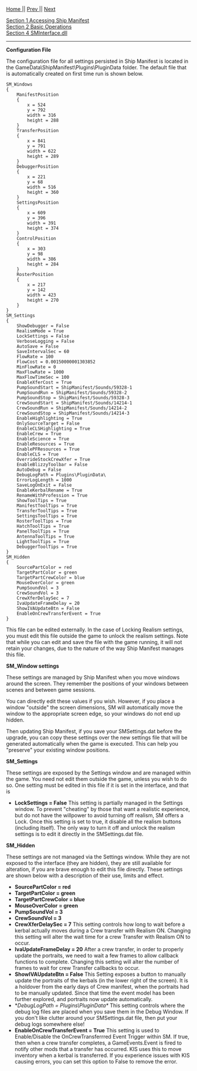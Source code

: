 [Home ](https://github.com/PapaJoesSoup/ShipManifest/wiki)|| [Prev ](https://github.com/PapaJoesSoup/ShipManifest/wiki/2.3-Resource-Transfers) || [Next](https://github.com/PapaJoesSoup/ShipManifest/wiki/4.0-SMInterface.dll)

[Section 1 Accessing Ship Manifest](https://github.com/PapaJoesSoup/ShipManifest/wiki/1.0-Accessing-Ship-Manifest)  
[Section 2 Basic Operations](https://github.com/PapaJoesSoup/ShipManifest/wiki/2.0---Basic-Operation)  
[Section 4 SMInterface.dll](https://github.com/PapaJoesSoup/ShipManifest/wiki/4.0-SMInterface.dll)  
***

**Configuration File**

The configuration file for all settings persisted in Ship Manifest is located in the GameData\ShipManifest\Plugins\PluginData folder.  The default file that is automatically created on first time run is shown below.

	SM_Windows
	{
		ManifestPosition
		{
			x = 524
			y = 792
			width = 316
			height = 288
		}
		TransferPosition
		{
			x = 841
			y = 791
			width = 622
			height = 289
		}
		DebuggerPosition
		{
			x = 221
			y = 68
			width = 516
			height = 360
		}
		SettingsPosition
		{
			x = 609
			y = 396
			width = 391
			height = 374
		}
		ControlPosition
		{
			x = 303
			y = 98
			width = 386
			height = 284
		}
		RosterPosition
		{
			x = 217
			y = 142
			width = 423
			height = 270
		}
	}
	SM_Settings
	{
		ShowDebugger = False
		RealismMode = True
		LockSettings = False
		VerboseLogging = False
		AutoSave = False
		SaveIntervalSec = 60
		FlowRate = 100
		FlowCost = 0.00150000001303852
		MinFlowRate = 0
		MaxFlowRate = 1000
		MaxFlowTimeSec = 100
		EnableXferCost = True
		PumpSoundStart = ShipManifest/Sounds/59328-1
		PumpSoundRun = ShipManifest/Sounds/59328-2
		PumpSoundStop = ShipManifest/Sounds/59328-3
		CrewSoundStart = ShipManifest/Sounds/14214-1
		CrewSoundRun = ShipManifest/Sounds/14214-2
		CrewSoundStop = ShipManifest/Sounds/14214-3
		EnableHighlighting = True
		OnlySourceTarget = False
		EnableCLSHighlighting = True
		EnableCrew = True
		EnableScience = True
		EnableResources = True
		EnablePFResources = True
		EnableCLS = True
		OverrideStockCrewXfer = True
		EnableBlizzyToolbar = False
		AutoDebug = False
		DebugLogPath = Plugins\PluginData\
		ErrorLogLength = 1000
		SaveLogOnExit = False
		EnableKerbalRename = True
		RenameWithProfession = True
		ShowToolTips = True
		ManifestToolTips = True
		TransferToolTips = True
		SettingsToolTips = True
		RosterToolTips = True
		HatchToolTips = True
		PanelToolTips = True
		AntennaToolTips = True
		LightToolTips = True
		DebuggerToolTips = True
	}
	SM_Hidden
	{
		SourcePartColor = red
		TargetPartColor = green
		TargetPartCrewColor = blue
		MouseOverColor = green
		PumpSoundVol = 3
		CrewSoundVol = 3
		CrewXferDelaySec = 7
		IvaUpdateFrameDelay = 20
		ShowIVAUpdateBtn = False
		EnableOnCrewTransferEvent = True
	}

This file can be edited externally.  In the case of Locking Realism settings, you must edit this file outside the game to unlock the realism settings.  Note that while you can edit and save the file with the game running, it will not retain your changes, due to the nature of the way Ship Manifest manages this file.

**SM_Window settings**

These settings are managed by Ship Manifest when you move windows around the screen.  They remember the positions of your windows between scenes and between game sessions.

You can directly edit these values if you wish.  However, if you place a window "outside" the screen dimensions, SM will automatically move the window to the appropriate screen edge, so your windows do not end up hidden.

Then updating Ship Manifest, if you save your SMSettings.dat before the upgrade, you can copy these settings over the new settings file that will be generated automatically when the game is executed.  This can help you "preserve" your existing window positions.

**SM_Settings**

These settings are exposed by the Settings window and are managed within the game.   You need not edit them outside the game, unless you wish to do so.  One setting must be edited in this file if it is set in the interface, and that is 

* **LockSettings = False** This setting is partially managed in the Settings window.  To prevent "cheating" by those that want a realistic experience, but do not have the willpower to avoid turning off realism, SM offers a Lock.  Once this setting is set to true, it disable all the realism buttons (including itself).  The only way to turn it off and unlock the realism settings is to edit it directly in the SMSettings.dat file.

**SM_Hidden**

These settings are not managed via the Settings window.  While they are not exposed to the interface (they are hidden), they are still available for alteration, if you are brave enough to edit this file directly.
These settings are shown below with a description of their use, limits and effect.

* **SourcePartColor = red**
* **TargetPartColor = green**
* **TargetPartCrewColor = blue**
* **MouseOverColor = green**
* **PumpSoundVol = 3**
* **CrewSoundVol = 3**
* **CrewXferDelaySec = 7**  This setting controls how long to wait before a kerbal actually moves during a Crew transfer with Realism ON.  Changing this setting will alter the wait time for a crew Transfer with Realism ON to occur.
* **IvaUpdateFrameDelay = 20**  After a crew transfer, in order to properly update the portraits, we need to wait a few frames to allow callback functions to complete.  Changing this setting will alter the number of frames to wait for crew Transfer callbacks to occur.
* **ShowIVAUpdateBtn = False**  This Setting exposes a button to manually update the portraits of the kerbals (in the lower right of the screen).  It is a holdover from the early days of Crew manifest, when the portraits had to be manually updated.   Since that time the event model has been further explored, and portraits now update automatically.
* **DebugLogPath = Plugins\PluginData\**  This setting controls where the debug log files are placed when you save them in the Debug Window.  If you don't like clutter around your SMSettings.dat file, then put your debug logs somewhere else!
* **EnableOnCrewTransferEvent = True**  This setting is used to Enable/Disable the OnCrewTransferrred Event Trigger within SM.   If true, then when a crew transfer completes, a GameEvents.Event is fired to notify other mods that a transfer has occurred.   KIS uses this to move inventory when a kerbal is transferred.  If you experience issues with KIS causing errors, you can set this option to False to remove the error.


